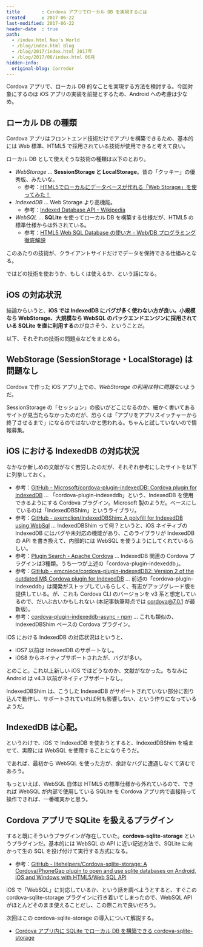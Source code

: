 ```yaml
---
title        : Cordova アプリでローカル DB を実現するには
created      : 2017-06-22
last-modified: 2017-06-22
header-date  : true
path:
  - /index.html Neo's World
  - /blog/index.html Blog
  - /blog/2017/index.html 2017年
  - /blog/2017/06/index.html 06月
hidden-info:
  original-blog: Corredor
---
```


Cordova アプリで、ローカル DB 的なことを実現する方法を検討する。今回対象にするのは iOS アプリの実装を前提とするため、Android への考慮は少なめ。

## ローカル DB の種類

Cordova アプリはフロントエンド技術だけでアプリを構築できるため、基本的には Web 標準、HTML5 で採用されている技術が使用できると考えて良い。

ローカル DB として使えそうな技術の種類は以下のとおり。

- *WebStorage* … **SessionStorage と LocalStorage**。昔の「クッキー」の優秀版、みたいな。
  - 参考：[HTML5でローカルにデータベースが作れる「Web Storage」を使ってみた！](http://www.spiceworks.co.jp/blog/?p=5658)
- *IndexedDB* … Web Storage より高機能。
  - 参考：[Indexed Database API - Wikipedia](https://ja.wikipedia.org/wiki/Indexed_Database_API)
- *WebSQL* … **SQLite** を使ってローカル DB を構築する仕様だが、HTML5 の標準仕様からは外されている。
  - 参考：[HTML5 Web SQL Database の使い方 - Web/DB プログラミング徹底解説](http://keicode.com/script/html5-web-sql-database.php)

このあたりの技術が、クライアントサイドだけでデータを保持できる仕組みとなる。

ではどの技術を使おうか、もしくは使えるか、という話になる。

## iOS の対応状況

結論からいうと、**iOS では IndexedDB にバグが多く使わない方が良い。小規模なら WebStorage、大規模なら WebSQL のバックエンドエンジンに採用されている SQLite を直に利用する**のが良さそう、ということだ。

以下、それぞれの技術の問題点などをまとめる。

## WebStorage (SessionStorage・LocalStorage) は問題なし

Cordova で作った iOS アプリ上での、*WebStorage の利用は特に問題ない*ようだ。

SessionStorage の「セッション」の扱いがどこになるのか、細かく書いてあるサイトが見当たらなかったのだが、恐らくは「アプリをアプリスイッチャーから終了させるまで」になるのではないかと思われる。ちゃんと試していないので情報募集。

## iOS における IndexedDB の対応状況

なかなか新しめの文献がなく苦労したのだが、それぞれ参考にしたサイトを以下に列挙しておく。

- 参考：[GitHub - Microsoft/cordova-plugin-indexedDB: Cordova plugin for IndexedDB](https://github.com/Microsoft/cordova-plugin-indexedDB) … 「cordova-plugin-indexeddb」という、IndexedDB を使用できるようにする Cordova プラグイン。Microsoft 製のようだ。ベースにしているのは「IndexedDBShim」というライブラリ。
- 参考：[GitHub - axemclion/IndexedDBShim: A polyfill for IndexedDB using WebSql](https://github.com/axemclion/IndexedDBShim) … IndexedDBShim って何？というと、iOS ネイティブの IndexedDB にはバグや未対応の機能があり、このライブラリが IndexedDB の API を書き換えて、内部的には WebSQL を使うようにしてくれているらしい。
- 参考：[Plugin Search - Apache Cordova](https://cordova.apache.org/plugins/?q=indexeddb) … IndexedDB 関連の Cordova プラグインは3種類。うち一つが上述の「cordova-plugin-indexeddb」。
- 参考：[GitHub - emcniece/cordova-plugin-indexedDB2: Version 2 of the outdated M$ Cordova plugin for IndexedDB](https://github.com/emcniece/cordova-plugin-indexedDB2) … 前述の「cordova-plugin-indexeddb」は開発がストップしているらしく、有志がアップグレード版を提供している。が、これも Cordova CLI のバージョンを v3 系と想定しているので、だいぶ古いかもしれない (本記事執筆時点では cordova@7.0.1 が最新版)。
- 参考：[cordova-plugin-indexeddb-async - npm](https://www.npmjs.com/package/cordova-plugin-indexeddb-async) … これも類似の、IndexedDBShim ベースの Cordova プラグイン。

iOS における IndexedDB の対応状況はというと、

- iOS7 以前は IndexedDB のサポートなし。
- iOS8 からネイティブサポートされたが、バグが多い。

とのこと。これ以上新しい iOS ではどうなのか、文献がなかった。ちなみに Android は v4.3 以前がネイティブサポートなし。

IndexedDBShim は、こうした IndexedDB がサポートされていない部分に割り込んで動作し、サポートされていれば何も影響しない、という作りになっているようだ。

## IndexedDB は心配。

というわけで、iOS で IndexedDB を使おうとすると、IndexedDBShim を噛ませて、実際には WebSQL を使用することになりそうだ。

であれば、最初から WebSQL を使った方が、余計なバグに遭遇しなくて済むであろう。

もっといえば、WebSQL 自体は HTML5 の標準仕様から外れているので、できれば WebSQL が内部で使用している SQLite を Cordova アプリ内で直接持って操作できれば、一番確実かと思う。

## Cordova アプリで SQLite を扱えるプラグイン

すると既にそういうプラグインが存在していた。**cordova-sqlite-storage** というプラグインだ。基本的には WebSQL の API に近い記述方法で、SQLite に向かって生の SQL を投げ付けて実行する方式になる。

- 参考：[GitHub - litehelpers/Cordova-sqlite-storage: A Cordova/PhoneGap plugin to open and use sqlite databases on Android, iOS and Windows with HTML5/Web SQL API](https://github.com/litehelpers/Cordova-sqlite-storage)

iOS で「WebSQL」に対応しているか、という話を調べようとすると、すぐこの cordova-sqlite-storage プラグインに行き着いてしまったので、WebSQL API がほとんどそのまま使えることだし、この際これで良いだろう。

次回はこの cordova-sqlite-storage の導入について解説する。

- [Cordova アプリ内に SQLite でローカル DB を構築できる cordova-sqlite-storage](/blog/2017/06/23-01.html)
